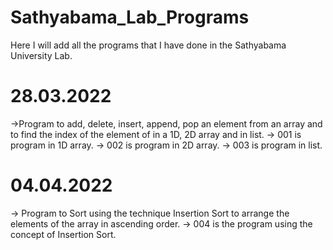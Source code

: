 # Sathyabama_Lab_Programs
Here I will add all the programs that I have done in the Sathyabama University Lab.

# 28.03.2022
->Program to add, delete, insert, append, pop an element from an array and to find the index of the element of in a 1D, 2D array and in list.
-> 001 is program in 1D array.
-> 002 is program in 2D array.
-> 003 is program in list.

# 04.04.2022
-> Program to Sort using the technique Insertion Sort to arrange the elements of the array in ascending order.
-> 004 is the program using the concept of Insertion Sort.
